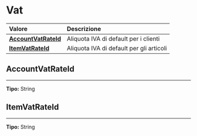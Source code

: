 # Vat

| Valore| Descrizione |
| :--- | :--- |
| [**AccountVatRateId**](vat.md#accountvatrateid) | Aliquota IVA di default per i clienti |
| [**ItemVatRateId**](vat.md#itemvatrateid) | Aliquota IVA di default per gli articoli |

## AccountVatRateId 
-----
**Tipo:** String	 

## ItemVatRateId 
-----
**Tipo:** String	 




